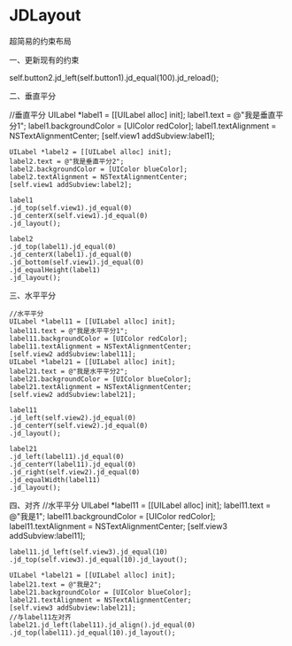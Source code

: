 # JDLayout
超简易的约束布局

一、更新现有的约束

 self.button2.jd_left(self.button1).jd_equal(100).jd_reload();

二、垂直平分

 //垂直平分
    UILabel *label1 = [[UILabel alloc] init];
    label1.text = @"我是垂直平分1";
    label1.backgroundColor = [UIColor redColor];
    label1.textAlignment = NSTextAlignmentCenter;
    [self.view1 addSubview:label1];
    
    UILabel *label2 = [[UILabel alloc] init];
    label2.text = @"我是垂直平分2";
    label2.backgroundColor = [UIColor blueColor];
    label2.textAlignment = NSTextAlignmentCenter;
    [self.view1 addSubview:label2];
    
    label1
    .jd_top(self.view1).jd_equal(0)
    .jd_centerX(self.view1).jd_equal(0)
    .jd_layout();
    
    label2
    .jd_top(label1).jd_equal(0)
    .jd_centerX(label1).jd_equal(0)
    .jd_bottom(self.view1).jd_equal(0)
    .jd_equalHeight(label1)
    .jd_layout();

三、水平平分


    //水平平分
    UILabel *label11 = [[UILabel alloc] init];
    label11.text = @"我是水平平分1";
    label11.backgroundColor = [UIColor redColor];
    label11.textAlignment = NSTextAlignmentCenter;
    [self.view2 addSubview:label11];
    UILabel *label21 = [[UILabel alloc] init];
    label21.text = @"我是水平平分2";
    label21.backgroundColor = [UIColor blueColor];
    label21.textAlignment = NSTextAlignmentCenter;
    [self.view2 addSubview:label21];

    label11
    .jd_left(self.view2).jd_equal(0)
    .jd_centerY(self.view2).jd_equal(0)
    .jd_layout();
    
    label21
    .jd_left(label11).jd_equal(0)
    .jd_centerY(label11).jd_equal(0)
    .jd_right(self.view2).jd_equal(0)
    .jd_equalWidth(label11)
    .jd_layout();
    
四、对齐
 //水平平分
    UILabel *label11 = [[UILabel alloc] init];
    label11.text = @"我是1";
    label11.backgroundColor = [UIColor redColor];
    label11.textAlignment = NSTextAlignmentCenter;
    [self.view3 addSubview:label11];
    
    label11.jd_left(self.view3).jd_equal(10)
    .jd_top(self.view3).jd_equal(10).jd_layout();
    
    UILabel *label21 = [[UILabel alloc] init];
    label21.text = @"我是2";
    label21.backgroundColor = [UIColor blueColor];
    label21.textAlignment = NSTextAlignmentCenter;
    [self.view3 addSubview:label21];
    //与label11左对齐
    label21.jd_left(label11).jd_align().jd_equal(0)
    .jd_top(label11).jd_equal(10).jd_layout();
    
